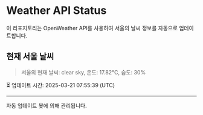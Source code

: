 
# Weather API Status

이 리포지토리는 OpenWeather API를 사용하여 서울의 날씨 정보를 자동으로 업데이트합니다.

## 현재 서울 날씨
> 서울의 현재 날씨: clear sky, 온도: 17.82°C, 습도: 30%

⏳ 업데이트 시간: 2025-03-21 07:55:39 (UTC)

---
자동 업데이트 봇에 의해 관리됩니다.

